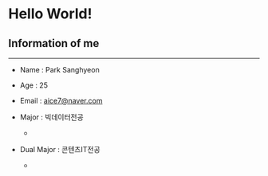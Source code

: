 # Hello World!

## Information of me
---
- Name : Park Sanghyeon
- Age : 25
- Email : aice7@naver.com
- Major : 빅데이터전공

  -
- Dual Major : 콘텐츠IT전공

  - 

